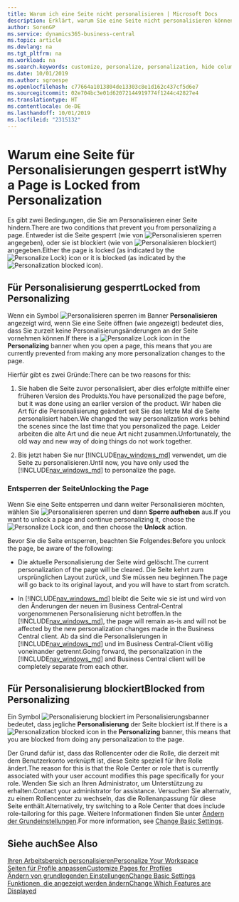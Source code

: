 ```yaml
---
title: Warum ich eine Seite nicht personalisieren | Microsoft Docs
description: Erklärt, warum Sie eine Seite nicht personalisieren können und was Sie tun können, um sie zu entsperren, sodass Sie sie anpassen können.
author: SorenGP
ms.service: dynamics365-business-central
ms.topic: article
ms.devlang: na
ms.tgt_pltfrm: na
ms.workload: na
ms.search.keywords: customize, personalize, personalization, hide columns, remove fields, move fields
ms.date: 10/01/2019
ms.author: sgroespe
ms.openlocfilehash: c77664a1013804de13303c8e1d162c437cf5d6e7
ms.sourcegitcommit: 02e704bc3e01d62072144919774f1244c42827e4
ms.translationtype: HT
ms.contentlocale: de-DE
ms.lasthandoff: 10/01/2019
ms.locfileid: "2315132"
---
```

# <a name="why-a-page-is-locked-from-personalization"></a><span data-ttu-id="9e7fe-103">Warum eine Seite für Personalisierungen gesperrt ist</span><span class="sxs-lookup"><span data-stu-id="9e7fe-103">Why a Page is Locked from Personalization</span></span>

<span data-ttu-id="9e7fe-104">Es gibt zwei Bedingungen, die Sie am Personalisieren einer Seite hindern.</span><span class="sxs-lookup"><span data-stu-id="9e7fe-104">There are two conditions that prevent you from personalizing a page.</span></span> <span data-ttu-id="9e7fe-105">Entweder ist die Seite gesperrt (wie von ![Personalisieren sperren](media/personalization-lock-icon.png "Personalisieren sperren") angegeben), oder sie ist blockiert (wie von ![Personalisieren blockiert](media/personalization-blocked-icon.png "Personalisieren blockiert")) angegeben.</span><span class="sxs-lookup"><span data-stu-id="9e7fe-105">Either the page is locked (as indicated by the ![Personalize Lock](media/personalization-lock-icon.png "Personalize lock")) icon or it is blocked (as indicated by the ![Personalization blocked](media/personalization-blocked-icon.png "Personalization blocked") icon).</span></span>

## <a name="locked-from-personalizing"></a><span data-ttu-id="9e7fe-106">Für Personalisierung gesperrt</span><span class="sxs-lookup"><span data-stu-id="9e7fe-106">Locked from Personalizing</span></span>

<span data-ttu-id="9e7fe-107">Wenn ein Symbol ![Personalisieren sperren](media/personalization-lock-icon.png "Personalisieren sperren") im Banner **Personalisieren** angezeigt wird, wenn Sie eine Seite öffnen (wie angezeigt) bedeutet dies, dass Sie zurzeit keine Personalisierungsänderungen an der Seite vornehmen können.</span><span class="sxs-lookup"><span data-stu-id="9e7fe-107">If there is a ![Personalize Lock](media/personalization-lock-icon.png "Personalize lock") icon in the **Personalizing** banner when you open a page, this means that you are currently prevented from making any more personalization changes to the page.</span></span>

<!-- This is because we changed the way personalization works behind the scenes since the last time that you personalized the page. Unfortunately, the old way and new of doing things do not work together.

The page currently includes the last personalization changes that you made. If you want to continue personalizing the page, then you can choose the lock icon and then **Unlock**. Just be aware that if you choose to unlock the page, the current personalization of the page will be cleared, and you will have to start from scratch.
-->

<span data-ttu-id="9e7fe-108">Hierfür gibt es zwei Gründe:</span><span class="sxs-lookup"><span data-stu-id="9e7fe-108">There can be two reasons for this:</span></span>

1. <span data-ttu-id="9e7fe-109">Sie haben die Seite zuvor personalisiert, aber dies erfolgte mithilfe einer früheren Version des Produkts.</span><span class="sxs-lookup"><span data-stu-id="9e7fe-109">You have personalized the page before, but it was done using an earlier version of the product.</span></span> <span data-ttu-id="9e7fe-110">Wir haben die Art für die Personalisierung geändert seit Sie das letzte Mal die Seite personalisiert haben.</span><span class="sxs-lookup"><span data-stu-id="9e7fe-110">We changed the way personalization works behind the scenes since the last time that you personalized the page.</span></span> <span data-ttu-id="9e7fe-111">Leider arbeiten die alte Art und die neue Art nicht zusammen.</span><span class="sxs-lookup"><span data-stu-id="9e7fe-111">Unfortunately, the old way and new way of doing things do not work together.</span></span>

2. <span data-ttu-id="9e7fe-112">Bis jetzt haben Sie nur [!INCLUDE[nav_windows_md](includes/nav_windows_md.md)] verwendet, um die Seite zu personalisieren.</span><span class="sxs-lookup"><span data-stu-id="9e7fe-112">Until now, you have only used the [!INCLUDE[nav_windows_md](includes/nav_windows_md.md)] to personalize the page.</span></span>

### <a name="unlocking-the-page"></a><span data-ttu-id="9e7fe-113">Entsperren der Seite</span><span class="sxs-lookup"><span data-stu-id="9e7fe-113">Unlocking the Page</span></span>

<span data-ttu-id="9e7fe-114">Wenn Sie eine Seite entsperren und dann weiter Personalisieren möchten, wählen Sie ![Personalisieren sperren](media/personalization-lock-icon.png "Personalisieren sperren") und dann **Sperre aufheben** aus.</span><span class="sxs-lookup"><span data-stu-id="9e7fe-114">If you want to unlock a page and continue personalizing it, choose the ![Personalize Lock](media/personalization-lock-icon.png "Personalize lock") icon, and then choose the **Unlock** action.</span></span>  

<span data-ttu-id="9e7fe-115">Bevor Sie die Seite entsperren, beachten Sie Folgendes:</span><span class="sxs-lookup"><span data-stu-id="9e7fe-115">Before you unlock the page, be aware of the following:</span></span>

- <span data-ttu-id="9e7fe-116">Die aktuelle Personalisierung der Seite wird gelöscht.</span><span class="sxs-lookup"><span data-stu-id="9e7fe-116">The current personalization of the page will be cleared.</span></span> <span data-ttu-id="9e7fe-117">Die Seite kehrt zum ursprünglichen Layout zurück, und Sie müssen neu beginnen.</span><span class="sxs-lookup"><span data-stu-id="9e7fe-117">The page will go back to its original layout, and you will have to start from scratch.</span></span>

- <span data-ttu-id="9e7fe-118">In [!INCLUDE[nav_windows_md](includes/nav_windows_md.md)] bleibt die Seite wie sie ist und wird von den Änderungen der neuen im Business Central-Central vorgenommenen Personalisierung nicht betroffen.</span><span class="sxs-lookup"><span data-stu-id="9e7fe-118">In the [!INCLUDE[nav_windows_md](includes/nav_windows_md.md)], the page will remain as-is and will not be affected by the new personalization changes made in the Business Central client.</span></span> <span data-ttu-id="9e7fe-119">Ab da sind die Personalisierungen in [!INCLUDE[nav_windows_md](includes/nav_windows_md.md)] und im Business Central-Client völlig voneinander getrennt.</span><span class="sxs-lookup"><span data-stu-id="9e7fe-119">Going forward, the personalization in the [!INCLUDE[nav_windows_md](includes/nav_windows_md.md)] and Business Central client will be completely separate from each other.</span></span>

## <a name="blocked-from-personalizing"></a><span data-ttu-id="9e7fe-120">Für Personalisierung blockiert</span><span class="sxs-lookup"><span data-stu-id="9e7fe-120">Blocked from Personalizing</span></span>

<span data-ttu-id="9e7fe-121">Ein Symbol ![Personalisierung blockiert](media/personalization-blocked-icon.png "Personalisierung blockiert") im Personalisierungsbanner bedeutet, dass jegliche **Personalisierung** der Seite blockiert ist.</span><span class="sxs-lookup"><span data-stu-id="9e7fe-121">If there is a ![Personalization blocked](media/personalization-blocked-icon.png "Personalization blocked") icon in the **Personalizing** banner, this means that you are blocked from doing any personalization to the page.</span></span>

<!-- Only text is translated, so removing this image for non-English UX reasons.  ![Personalize blocked](media/personalization-blocked.png "Personalize lock") -->

<span data-ttu-id="9e7fe-122">Der Grund dafür ist, dass das Rollencenter oder die Rolle, die derzeit mit dem Benutzerkonto verknüpft ist, diese Seite speziell für Ihre Rolle ändert.</span><span class="sxs-lookup"><span data-stu-id="9e7fe-122">The reason for this is that the Role Center or role that is currently associated with your user account modifies this page specifically for your role.</span></span> <span data-ttu-id="9e7fe-123">Wenden Sie sich an Ihren Administrator, um Unterstützung zu erhalten.</span><span class="sxs-lookup"><span data-stu-id="9e7fe-123">Contact your administrator for assistance.</span></span> <span data-ttu-id="9e7fe-124">Versuchen Sie alternativ, zu einem Rollencenter zu wechseln, das die Rollenanpassung für diese Seite enthält.</span><span class="sxs-lookup"><span data-stu-id="9e7fe-124">Alternatively, try switching to a Role Center that does include role-tailoring for this page.</span></span> <span data-ttu-id="9e7fe-125">Weitere Informationen finden Sie unter [Ändern der Grundeinstellungen](ui-change-basic-settings.md).</span><span class="sxs-lookup"><span data-stu-id="9e7fe-125">For more information, see [Change Basic Settings](ui-change-basic-settings.md).</span></span>

## <a name="see-also"></a><span data-ttu-id="9e7fe-126">Siehe auch</span><span class="sxs-lookup"><span data-stu-id="9e7fe-126">See Also</span></span>
[<span data-ttu-id="9e7fe-127">Ihren Arbeitsbereich personalisieren</span><span class="sxs-lookup"><span data-stu-id="9e7fe-127">Personalize Your Workspace</span></span>](ui-personalization-user.md)  
[<span data-ttu-id="9e7fe-128">Seiten für Profile anpassen</span><span class="sxs-lookup"><span data-stu-id="9e7fe-128">Customize Pages for Profiles</span></span>](ui-personalization-manage.md)  
[<span data-ttu-id="9e7fe-129">Ändern von grundlegenden Einstellungen</span><span class="sxs-lookup"><span data-stu-id="9e7fe-129">Change Basic Settings</span></span>](ui-change-basic-settings.md)  
[<span data-ttu-id="9e7fe-130">Funktionen, die angezeigt werden ändern</span><span class="sxs-lookup"><span data-stu-id="9e7fe-130">Change Which Features are Displayed</span></span>](ui-experiences.md)  
